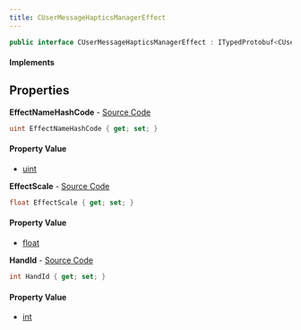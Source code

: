 ```yaml
---
title: CUserMessageHapticsManagerEffect
---
```


```csharp
public interface CUserMessageHapticsManagerEffect : ITypedProtobuf<CUserMessageHapticsManagerEffect>, INativeHandle, INetMessage<CUserMessageHapticsManagerEffect>, IDisposable
```

#### Implements

## Properties

**EffectNameHashCode** - [Source Code](https://github.com/swiftly-solution/swiftlys2/blob/master/managed/src/SwiftlyS2.Generated/Protobufs/Interfaces/CUserMessageHapticsManagerEffect.cs#L21)

```csharp
uint EffectNameHashCode { get; set; }
```

#### Property Value

- [uint](https://learn.microsoft.com/dotnet/api/system.uint32)

**EffectScale** - [Source Code](https://github.com/swiftly-solution/swiftlys2/blob/master/managed/src/SwiftlyS2.Generated/Protobufs/Interfaces/CUserMessageHapticsManagerEffect.cs#L24)

```csharp
float EffectScale { get; set; }
```

#### Property Value

- [float](https://learn.microsoft.com/dotnet/api/system.single)

**HandId** - [Source Code](https://github.com/swiftly-solution/swiftlys2/blob/master/managed/src/SwiftlyS2.Generated/Protobufs/Interfaces/CUserMessageHapticsManagerEffect.cs#L18)

```csharp
int HandId { get; set; }
```

#### Property Value

- [int](https://learn.microsoft.com/dotnet/api/system.int32)

